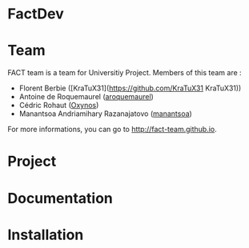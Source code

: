 FactDev
=======

# Team
FACT team is a team for Universitiy Project. Members of this team are : 
- Florent Berbie ([KraTuX31](https://github.com/KraTuX31 KraTuX31))
- Antoine de Roquemaurel ([aroquemaurel](https://github.com/aroquemaurel))
- Cédric Rohaut ([Oxynos](https://github.com/Oxynos))
- Manantsoa Andriamihary Razanajatovo ([manantsoa](https://github.com/manantsoa))
 
For more informations, you can go to http://fact-team.github.io.

# Project
# Documentation
# Installation
